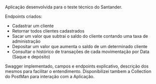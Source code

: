 Aplicação desenvolvida para o teste técnico do Santander.

Endpoints criados:
- Cadastrar um cliente
- Retornar todos clientes cadastrados
- Sacar um valor que subtrai o saldo do cliente contando uma taxa de administração
- Depositar um valor que aumenta o saldo de um determinado cliente
- Consultar o histórico de transações de cada movimentação por Data (Saque e depósito)

Swagger implementado, campos e endpoints explicativo, descrição dos mesmos para facilitar o entendimento.
Disponibilizei tambem a Collection do PostMan para interação com a Aplicação.
